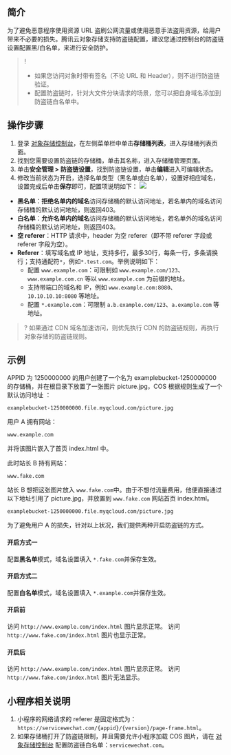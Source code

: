 ## 简介

为了避免恶意程序使用资源 URL 盗刷公网流量或使用恶意手法盗用资源，给用户带来不必要的损失。腾讯云对象存储支持防盗链配置，建议您通过控制台的防盗链设置配置黑/白名单，来进行安全防护。

>! 
> - 如果您访问对象时带有签名（不论 URL 和 Header），则不进行防盗链验证。
> - 配置防盗链时，针对大文件分块请求的场景，您可以把自身域名添加到防盗链白名单中。
> 

## 操作步骤

1. 登录 [对象存储控制台](https://console.cloud.tencent.com/cos5)，在左侧菜单栏中单击**存储桶列表**，进入存储桶列表页面。
2. 找到您需要设置防盗链的存储桶，单击其名称，进入存储桶管理页面。
3. 单击**安全管理 > 防盗链设置**，找到防盗链设置，单击**编辑**进入可编辑状态。
4. 修改当前状态为开启，选择名单类型（黑名单或白名单），设置好相应域名，设置完成后单击**保存**即可，配置项说明如下：
![](https://main.qcloudimg.com/raw/6a02d7abf3ec8630ca9a89959554e2cd.png)
 - **黑名单**：**拒绝名单内的域名**访问存储桶的默认访问地址，若名单内的域名访问存储桶的默认访问地址，则返回403。
 - **白名单**：**允许名单内的域名**访问存储桶的默认访问地址，若名单外的域名访问存储桶的默认访问地址，则返回403。
 - **空 referer**：HTTP 请求中，header 为空 referer（即不带 referer 字段或 referer 字段为空）。
 - **Referer**：填写域名或 IP 地址，支持多行，最多30行，每条一行，多条请换行；支持通配符`*`，例如`*.test.com`。举例说明如下：
    - 配置 `www.example.com`：可限制如 `www.example.com/123`、`www.example.com.cn` 等以 `www.example.com` 为前缀的地址。
    - 支持带端口的域名和 IP，例如 `www.example.com:8080`、`10.10.10.10:8080` 等地址。
    - 配置 `*.example.com`：可限制 `a.b.example.com/123`、`a.example.com` 等地址。
		
>? 如果通过 CDN 域名加速访问，则优先执行 CDN 的防盗链规则，再执行对象存储的防盗链规则。
>


## 示例

APPID 为 1250000000 的用户创建了一个名为 examplebucket-1250000000 的存储桶，并在根目录下放置了一张图片 picture.jpg，COS 根据规则生成了一个默认访问地址 ：

```plaintext
examplebucket-1250000000.file.myqcloud.com/picture.jpg
```

用户 A 拥有网站：

```plaintext
www.example.com
```

并将该图片嵌入了首页 index.html 中。

此时站长 B 持有网站：

```plaintext
www.fake.com
```

站长 B 想把这张图片放入 `www.fake.com`中。由于不想付流量费用，他便直接通过以下地址引用了 picture.jpg，并放置到 `www.fake.com` 网站首页 index.html。

```plaintext
examplebucket-1250000000.file.myqcloud.com/picture.jpg
```

为了避免用户 A 的损失，针对以上状况，我们提供两种开启防盗链的方式。

#### 开启方式一

配置**黑名单**模式，域名设置填入 `*.fake.com`并保存生效。

#### 开启方式二

配置**白名单**模式，域名设置填入 `*.example.com`并保存生效。

#### 开启前

访问 `http://www.example.com/index.html` 图片显示正常。
访问 `http://www.fake.com/index.html` 图片也显示正常。

#### 开启后

访问 `http://www.example.com/index.html` 图片显示正常。
访问 `http://www.fake.com/index.html` 图片无法显示。

## 小程序相关说明

1. 小程序的网络请求的 referer 是固定格式为：`https://servicewechat.com/{appid}/{version}/page-frame.html`。
2. 如果存储桶打开了防盗链限制，并且需要允许小程序加载 COS 图片，请在 [对象存储控制台](https://console.cloud.tencent.com/cos5) 配置防盗链白名单：`servicewechat.com`。

